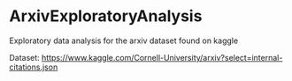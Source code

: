 # ArxivExploratoryAnalysis
Exploratory data analysis for the arxiv dataset found on kaggle

Dataset: https://www.kaggle.com/Cornell-University/arxiv?select=internal-citations.json
